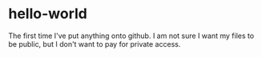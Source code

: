 # hello-world
The first time I've put anything onto github.
I am not sure I want my files to be public, but I don't want to pay for private access.
